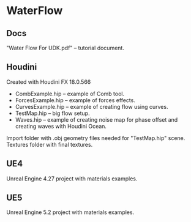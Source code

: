 # WaterFlow


## Docs

"Water Flow For UDK.pdf" – tutorial document.


## Houdini

Created with Houdini FX 18.0.566
 - CombExample.hip – example of Comb tool.
 - ForcesExample.hip – example of forces effects.
 - CurvesExample.hip – example of creating flow using curves.
 - TestMap.hip – big flow setup.
 - Waves.hip – example of creating noise map for phase offset and creating waves with Houdini Ocean.

Import folder with .obj geometry files needed for "TestMap.hip" scene.
Textures folder with final textures.


## UE4

Unreal Engine 4.27 project with materials examples.

## UE5

Unreal Engine 5.2 project with materials examples.